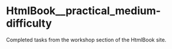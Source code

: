 # HtmlBook__practical_medium-difficulty
Completed tasks from the workshop section of the HtmlBook site.
